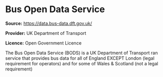 # Bus Open Data Service

**Source:** https://data.bus-data.dft.gov.uk/

**Provider:** UK Department of Transport

**Licence:** Open Government Licence

The Bus Open Data Service (BODS) is a UK Department of Transport ran service that provides bus data for all of England EXCEPT London (legal requirement for operators) and for some of Wales & Scotland (not a legal requirement)